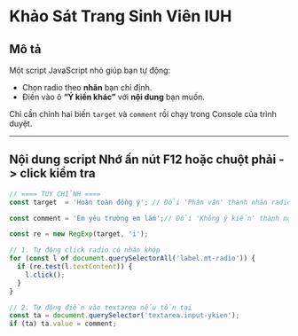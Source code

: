 # Khảo Sát Trang Sinh Viên IUH

## Mô tả
Một script JavaScript nhỏ giúp bạn tự động:
- Chọn radio theo **nhãn** bạn chỉ định.
- Điền vào ô **“Ý kiến khác”** với **nội dung** bạn muốn.

Chỉ cần chỉnh hai biến `target` và `comment` rồi chạy trong Console của trình duyệt.

---

## Nội dung script Nhớ ấn nút F12 hoặc chuột phải -> click kiểm tra

```javascript
// ==== TÙY CHỈNH ====
const target  = 'Hoàn toàn đồng ý'; // Đổi 'Phân vân' thành nhãn radio bạn muốn chọn chú ý để nguyên dấu " "

const comment = 'Em yêu trường em lắm';// Đổi 'Không ý kiến' thành nội dung bạn muốn điền chú ý để nguyên dấu " "

const re = new RegExp(target, 'i');

// 1. Tự động click radio có nhãn khớp
for (const l of document.querySelectorAll('label.mt-radio')) {
  if (re.test(l.textContent)) {
    l.click();
  }
}

// 2. Tự động điền vào textarea nếu tồn tại
const ta = document.querySelector('textarea.input-ykien');
if (ta) ta.value = comment;
